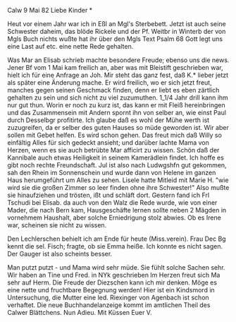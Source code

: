  Calw 9 Mai 82
Liebe Kinder <Marie>*

Heut vor einem Jahr war ich in Eßl an Mgl's Sterbebett. Jetzt ist auch seine Schwester daheim, das blöde Rickele und der Pf. Weitbr in Winterb der von Mgls Buch nichts wußte hat ihr über den Mgls Text Psalm 68 Gott legt uns eine Last auf etc. eine nette Rede gehalten.

Was Mar an Elisab schrieb machte besondere Freude; ebenso uns die news. Jener Bf vom 1 Mai kam freilich an, aber was mit Bleistift geschrieben war, hielt ich für eine Anfrage an Joh. Mir steht das ganz fest, daß K.<arl Isbg>* lieber jetzt als später eine Änderung mache. Er wird freilich, wo er sich jetzt freut, manches gegen seinen Geschmack finden, denn er liebt es eben zärtlich gehalten zu sein und sich nicht zu viel zuzumuthen. 1_1/4 Jahr drill kann ihm nur gut thun. Worin er noch zu kurz ist, das kann er mit Fleiß hereinbringen und das Zusammensein mit Andern spornt ihn von selber an, wie einst Paul durch Desselbgr profitirte. Ich glaube daß es wohl der Mühe werth ist zuzugreifen, da er selber des guten Hauses so müde geworden ist. Wir aber sollen mit Gebet helfen. Es wird schon gehen. 
Das freut mich daß Willy so einfältig Alles für sich gedeckt ansieht; und darüber lachte Mama von Herzen, wenn es sie auch betrübte Mar afficirt zu wissen. Schön daß der Kannibale auch etwas Heiligkeit in seinem Kamerädlein findet. Ich hoffe es gibt noch rechte Freundschaft. Jul ist also nach Ludwgshfn gut gekommen, sah den Rhein im Sonnenschein und wurde dann von Helene im ganzen Haus herumgeführt um Alles zu sehen. Lisele hatte Mitleid mit Marie H. "wie wird sie die großen Zimmer so leer finden ohne ihre Schwester!" Also mußte sie hinaufziehen und trösten, ißt und schläft dort. 
Gestern fand ich Frl Tschudi bei Elisab. da auch von den Walz die Rede wurde, wie von einer Mader, die nach Bern kam, Hausgeschäfte lernen sollte neben 2 Mägden in vornehmem Haushalt, aber solche Erniedrigung stolz abwies. Ob es Irene war, scheinen sie nicht zu wissen.

Den Lechlerschen behielt ich am Ende für heute (Miss.verein). Frau Dec Bg kennt die sel. Fisch; fragte, ob sie Emma heiße. Ich konnte es nicht sagen. Der Gauger ist also scheints besser.

Man putzt putzt - und Mama wird sehr müde. Sie fühlt solche Sachen sehr. Wir haben an Tine und Fred. in NYk geschrieben Im Herzen freut sich Ma sehr auf Herm. Die Freude der Diezschen kann ich mir denken. Möge es eine nette und fruchtbare Begegnung werden! Hier ist ein Kindsmord in Untersuchung, die Mutter eine led. Riexinger von Agenbach ist schon verhaftet. Die neue Buchhandelanzeige kommt im amtlichen Theil des Calwer Blättchens. 
Nun Adieu. Mit Küssen
 Euer V.

